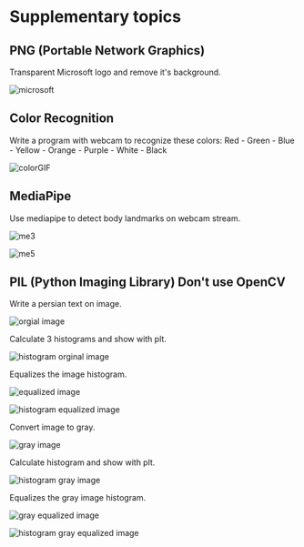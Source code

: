 # Supplementary topics

## PNG (Portable Network Graphics)

Transparent Microsoft logo and remove it's background.

![microsoft](https://github.com/MSaberian/PyLearnImageProcessing/assets/43343453/01c5dae4-7add-46f5-b0b3-ba5f11303405)

## Color Recognition

Write a program with webcam to recognize these colors:
Red - Green - Blue - Yellow - Orange - Purple - White - Black

![colorGIF](https://github.com/MSaberian/PyLearnImageProcessing/assets/43343453/8f15c1b8-092c-4909-b0c4-f02dfa5ee1da)

## MediaPipe

Use mediapipe to detect body landmarks on webcam stream.

![me3](https://github.com/MSaberian/PyLearnImageProcessing/assets/43343453/0e99fc52-102f-4318-a3ba-1b4a98387012)

![me5](https://github.com/MSaberian/PyLearnImageProcessing/assets/43343453/7a10078d-2db2-4df3-8415-1ab810267975)


## PIL (Python Imaging Library) Don't use OpenCV 

Write a persian text on image.

![orgial image](https://github.com/MSaberian/PyLearnImageProcessing/assets/43343453/ec12ce22-a724-483b-9a17-309fa32bc9e7)

Calculate 3 histograms and show with plt.

![histogram orginal image](https://github.com/MSaberian/PyLearnImageProcessing/assets/43343453/5e2ab845-e25d-40d7-a39c-96a20346545b)

Equalizes the image histogram.

![equalized image](https://github.com/MSaberian/PyLearnImageProcessing/assets/43343453/6558f208-d213-4fdf-a1bf-9f57b8f8b340)

![histogram equalized image](https://github.com/MSaberian/PyLearnImageProcessing/assets/43343453/e9bde92e-1d1b-4b7f-b6bc-f68003a70c20)

Convert image to gray.

![gray image](https://github.com/MSaberian/PyLearnImageProcessing/assets/43343453/e8691731-8e1c-47f1-a80e-6d16606a0cbc)

Calculate histogram and show with plt.

![histogram gray image](https://github.com/MSaberian/PyLearnImageProcessing/assets/43343453/2520853e-a70e-4496-b098-92c671f69c05)

Equalizes the gray image histogram.

![gray equalized image](https://github.com/MSaberian/PyLearnImageProcessing/assets/43343453/002d8177-eb85-44b7-9dec-ef063ac27d00)

![histogram gray equalized image](https://github.com/MSaberian/PyLearnImageProcessing/assets/43343453/1556bbba-12f2-4e72-8be7-ea94d8e4fcc7)


